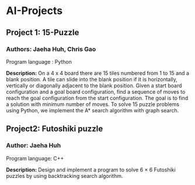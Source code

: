 # AI-Projects
## Project 1: 15-Puzzle
### Authors: Jaeha Huh, Chris Gao

Program language : Python

**Description:**
On a 4 x 4 board there are 15 tiles numbered from 1 to 15 and a blank position. A tile can slide into the blank position if it is horizontally, vertically or diagonally adjacent to the blank position. Given a start board configuration and a goal board configuration, find a sequence of moves to reach the goal configuration from the start configuration. The goal is to find a solution with minimum number of moves. To solve 15 puzzle problems using Python, we implement the A* search algorithm with graph search.

## Project2: Futoshiki puzzle
### Author: Jaeha Huh

Program language: C++

**Description:**
Design and implement a program to solve 6 × 6 Futoshiki puzzles by using backtracking search algorithm.

